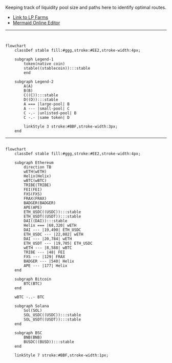 Keeping track of liquidity pool size and paths here to identify optimal routes.

* [Link to LP Farms](https://helix.finance/farms)
* [Mermaid Online Editor](https://mermaid.live/edit#pako:eNqNkm1vgjAQx79KU9_UpCzOqUgXX4iQuGTRZLh3JEuF8hALGCjRRfzuK-ADU7bYpNf27tf_XS89QCdxGSTQ48nOCWgq7BjI4XCaZQbzQCbomjPghZyTju_7OBNpsmGkY5r9017Zha4IyGC7f7Xj-nqWr_2UbgNgioClLI9qdzl25mqOStO9-uaMh3tU2YZXMl-fljFDqLTdLiGkruYOWVXIqhUxpm8ISdMarFKCyWQCiqGGR72x9BVVib8EgPKkgELD6lgrLmXdFwoURWIqVtXnVpEyOsY9dXgbPT-jzjPAI210m4fF7l1zrYTTmF5l5BlZy_dGC-Xpvxa2iepW42X6QkdyNhT1Wq5cHpJbmNOPv6PL8nuAWUDDGPQfw14uGMQwYmlEQ1f-30PptqEEI2ZDIrcuTTc2tOOj5PKtSwUz3VAkKSQe5RnDkOYisb5jBxKR5uwMGSGVSaMTdfwBo0rmMQ)

___

```mermaid


flowchart
    classDef stable fill:#ggg,stroke:#EE2,stroke-width:4px;

    subgraph Legend-1
        token(native coin)
        stable((stablecoin)):::stable
        end
    
    subgraph Legend-2
        A(A)
        B(B)
        C((C)):::stable
        D((D)):::stable
        A === |large-pool| B
        A --- |small-pool| C
        C -.- |unlisted-pool| B
        C -.- |same token| D

        linkStyle 3 stroke:#BBF,stroke-width:3px;
    end
```

___

```mermaid

flowchart
    classDef stable fill:#ggg,stroke:#EE2,stroke-width:4px;

    subgraph Ethereum
        direction TB
        wETH(wETH)
        Helix(Helix)
        wBTC(wBTC)
        TRIBE(TRIBE)
        FEI(FEI)
        FXS(FXS)
        FRAX(FRAX)
        BADGER(BADGER)
        APE(APE)
        ETH_USDC((USDC)):::stable
        ETH_USDT((USDT)):::stable
        DAI((DAI)):::stable
        Helix === |68,320| wETH
        DAI --- |19,490| ETH_USDC
        ETH_USDC --- |22,082| wETH
        DAI --- |20,784| wETH
        ETH_USDT --- |19,705| ETH_USDC
        wETH --- |8,588| wBTC
        TRIBE --- |48| FEI
        FXS --- |129| FRAX
        BADGER --- |540| Helix
        APE --- |177| Helix
    end

    subgraph Bitcoin
        BTC(BTC)
    end

    wBTC -..- BTC
    
    subgraph Solana
        Sol(SOL)
        SOL_USDC((USDC)):::stable
        SOL_USDT((USDT)):::stable
    end

    subgraph BSC
        BNB(BNB)
        BUSDC((BUSD)):::stable
    end

    linkStyle 7 stroke:#BBF,stroke-width:1px;
```
